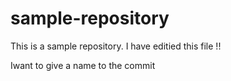 # sample-repository
This is a sample repository.
I have editied this file !!

Iwant to give a name to the commit
